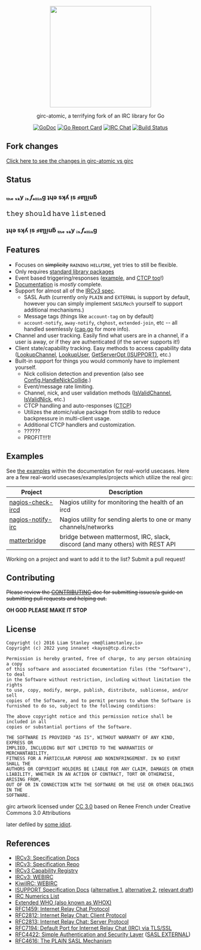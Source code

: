 <p align="center"><a href="https://tcp.ac/i/G5OTn" target="_blank"><img width="270" src="https://tcp.ac/i/G5OTn"></a></p>
<p align="center">girc-atomic, a terrifying fork of an IRC library for Go</p>
<p align="center">
  <a href="https://godoc.org/github.com/yunginnanet/girc-atomic"><img src="https://godoc.org/github.com/yunginnanet/girc-atomic?status.png" alt="GoDoc"></a>
  <a href="https://goreportcard.com/report/github.com/yunginnanet/girc-atomic"><img src="https://goreportcard.com/badge/github.com/yunginnanet/girc-atomic" alt="Go Report Card"></a>
  <a href="ircs://ircd.chat:6697/#tcpdirect"><img src="https://img.shields.io/badge/ircd.chat-%23tcpdirect-blue.svg" alt="IRC Chat"></a>
  <a href="https://github.com/yunginnanet/girc-atomic/actions/workflows/go.yml"><img src="https://github.com/yunginnanet/girc-atomic/actions/workflows/go.yml/badge.svg?branch=master" alt="Build Status"></a>
</p>

## Fork changes

[Click here to see the changes in girc-atomic vs girc](https://github.com/lrstanley/girc/compare/master...yunginnanet:master)

## Status
  
### ₜₕₑ ₛₖy ᵢₛ 𝆑ₐₗₗᵢₙg ʇɥǝ sʞʎ ᴉs ⅎɐʅʅᴉuƃ 
### 𝚝𝚑𝚎𝚢 𝚜𝚑𝚘𝚞𝚕𝚍 𝚑𝚊𝚟𝚎 𝚕𝚒𝚜𝚝𝚎𝚗𝚎𝚍
### ʇɥǝ sʞʎ ᴉs ⅎɐʅʅᴉuƃ ₜₕₑ ₛₖy ᵢₛ 𝆑ₐₗₗᵢₙg  

## Features

- Focuses on ~~simplicity~~ ʀᴀɪɴɪɴɢ ʜᴇʟʟғɪʀᴇ, yet tries to still be flexible.
- Only requires [standard library packages](https://godoc.org/github.com/yunginnanet/girc-atomic?imports)
- Event based triggering/responses ([example](https://godoc.org/github.com/yunginnanet/girc-atomic#ex-package--Commands), and [CTCP too](https://godoc.org/github.com/yunginnanet/girc-atomic#Commands.SendCTCP)!)
- [Documentation](https://godoc.org/github.com/yunginnanet/girc-atomic) is _mostly_ complete.
- Support for almost all of the [IRCv3 spec](http://ircv3.net/software/libraries.html).
  - SASL Auth (currently only `PLAIN` and `EXTERNAL` is support by default,
  however you can simply implement `SASLMech` yourself to support additional
  mechanisms.)
  - Message tags (things like `account-tag` on by default)
  - `account-notify`, `away-notify`, `chghost`, `extended-join`, etc -- all handled seemlessly ([cap.go](https://github.com/yunginnanet/girc-atomic/blob/master/cap.go) for more info).
- Channel and user tracking. Easily find what users are in a channel, if a
  user is away, or if they are authenticated (if the server supports it!)
- Client state/capability tracking. Easy methods to access capability data ([LookupChannel](https://godoc.org/github.com/yunginnanet/girc-atomic#Client.LookupChannel), [LookupUser](https://godoc.org/github.com/yunginnanet/girc-atomic#Client.LookupUser), [GetServerOpt (ISUPPORT)](https://godoc.org/github.com/yunginnanet/girc-atomic#Client.GetServerOpt), etc.)
- Built-in support for things you would commonly have to implement yourself.
  - Nick collision detection and prevention (also see [Config.HandleNickCollide](https://godoc.org/github.com/yunginnanet/girc-atomic#Config).)
  - Event/message rate limiting.
  - Channel, nick, and user validation methods ([IsValidChannel](https://godoc.org/github.com/yunginnanet/girc-atomic#IsValidChannel), [IsValidNick](https://godoc.org/github.com/yunginnanet/girc-atomic#IsValidNick), etc.)
  - CTCP handling and auto-responses ([CTCP](https://godoc.org/github.com/yunginnanet/girc-atomic#CTCP))
  - Utilizes the atomic/value package from stdlib to reduce backpressure in multi-client usage.
  - Additional CTCP handlers and customization.
  - ??????
  - PROFIT!!!1!

## Examples

See [the examples](https://godoc.org/github.com/yunginnanet/girc-atomic#example-package--Bare)
within the documentation for real-world usecases. Here are a few real-world
usecases/examples/projects which utilize the real girc:

| Project | Description |
| --- | --- |
| [nagios-check-ircd](https://github.com/lrstanley/nagios-check-ircd) | Nagios utility for monitoring the health of an ircd |
| [nagios-notify-irc](https://github.com/lrstanley/nagios-notify-irc) | Nagios utility for sending alerts to one or many channels/networks |
| [matterbridge](https://github.com/42wim/matterbridge) | bridge between mattermost, IRC, slack, discord (and many others) with REST API |

Working on a project and want to add it to the list? Submit a pull request!

## Contributing

~~Please review the [CONTRIBUTING](CONTRIBUTING.md) doc for submitting issues/a guide
on submitting pull requests and helping out.~~  
  
**OH GOD PLEASE MAKE IT STOP**


## License

    Copyright (c) 2016 Liam Stanley <me@liamstanley.io>
    Copyright (c) 2022 yung innanet <kayos@tcp.direct>

    Permission is hereby granted, free of charge, to any person obtaining a copy
    of this software and associated documentation files (the "Software"), to deal
    in the Software without restriction, including without limitation the rights
    to use, copy, modify, merge, publish, distribute, sublicense, and/or sell
    copies of the Software, and to permit persons to whom the Software is
    furnished to do so, subject to the following conditions:

    The above copyright notice and this permission notice shall be included in all
    copies or substantial portions of the Software.

    THE SOFTWARE IS PROVIDED "AS IS", WITHOUT WARRANTY OF ANY KIND, EXPRESS OR
    IMPLIED, INCLUDING BUT NOT LIMITED TO THE WARRANTIES OF MERCHANTABILITY,
    FITNESS FOR A PARTICULAR PURPOSE AND NONINFRINGEMENT. IN NO EVENT SHALL THE
    AUTHORS OR COPYRIGHT HOLDERS BE LIABLE FOR ANY CLAIM, DAMAGES OR OTHER
    LIABILITY, WHETHER IN AN ACTION OF CONTRACT, TORT OR OTHERWISE, ARISING FROM,
    OUT OF OR IN CONNECTION WITH THE SOFTWARE OR THE USE OR OTHER DEALINGS IN THE
    SOFTWARE.

girc artwork licensed under [CC 3.0](http://creativecommons.org/licenses/by/3.0/) based on Renee French under Creative Commons 3.0 Attributions

later defiled by [some idiot](https://github.com/yunginnanet).

## References

   * [IRCv3: Specification Docs](http://ircv3.net/irc/)
   * [IRCv3: Specification Repo](https://github.com/ircv3/ircv3-specifications)
   * [IRCv3 Capability Registry](http://ircv3.net/registry.html)
   * [IRCv3: WEBIRC](https://ircv3.net/specs/extensions/webirc.html)
   * [KiwiIRC: WEBIRC](https://kiwiirc.com/docs/webirc)
   * [ISUPPORT Specification Docs](http://www.irc.org/tech_docs/005.html) ([alternative 1](http://defs.ircdocs.horse/defs/isupport.html), [alternative 2](https://github.com/grawity/irc-docs/blob/master/client/RPL_ISUPPORT/draft-hardy-irc-isupport-00.txt), [relevant draft](http://www.irc.org/tech_docs/draft-brocklesby-irc-isupport-03.txt))
   * [IRC Numerics List](http://defs.ircdocs.horse/defs/numerics.html)
   * [Extended WHO (also known as WHOX)](https://github.com/quakenet/snircd/blob/master/doc/readme.who)
   * [RFC1459: Internet Relay Chat Protocol](https://tools.ietf.org/html/rfc1459)
   * [RFC2812: Internet Relay Chat: Client Protocol](https://tools.ietf.org/html/rfc2812)
   * [RFC2813: Internet Relay Chat: Server Protocol](https://tools.ietf.org/html/rfc2813)
   * [RFC7194: Default Port for Internet Relay Chat (IRC) via TLS/SSL](https://tools.ietf.org/html/rfc7194)
   * [RFC4422: Simple Authentication and Security Layer](https://tools.ietf.org/html/rfc4422) ([SASL EXTERNAL](https://tools.ietf.org/html/rfc4422#appendix-A))
   * [RFC4616: The PLAIN SASL Mechanism](https://tools.ietf.org/html/rfc4616)
